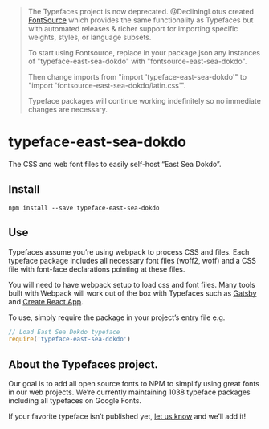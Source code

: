 >The Typefaces project is now deprecated. @DecliningLotus created
[FontSource](https://github.com/fontsource/fontsource) which provides the
same functionality as Typefaces but with automated releases & richer
support for importing specific weights, styles, or language subsets.
>
>To start using Fontsource, replace in your package.json any instances of
"typeface-east-sea-dokdo" with "fontsource-east-sea-dokdo".
>
> Then change imports from "import 'typeface-east-sea-dokdo'" to "import 'fontsource-east-sea-dokdo/latin.css'".
>
>Typeface packages will continue working indefinitely so no immediate
>changes are necessary.

# typeface-east-sea-dokdo

The CSS and web font files to easily self-host “East Sea Dokdo”.

## Install

`npm install --save typeface-east-sea-dokdo`

## Use

Typefaces assume you’re using webpack to process CSS and files. Each typeface
package includes all necessary font files (woff2, woff) and a CSS file with
font-face declarations pointing at these files.

You will need to have webpack setup to load css and font files. Many tools built
with Webpack will work out of the box with Typefaces such as [Gatsby](https://github.com/gatsbyjs/gatsby)
and [Create React App](https://github.com/facebookincubator/create-react-app).

To use, simply require the package in your project’s entry file e.g.

```javascript
// Load East Sea Dokdo typeface
require('typeface-east-sea-dokdo')
```

## About the Typefaces project.

Our goal is to add all open source fonts to NPM to simplify using great fonts in
our web projects. We’re currently maintaining 1038 typeface packages
including all typefaces on Google Fonts.

If your favorite typeface isn’t published yet, [let us know](https://github.com/KyleAMathews/typefaces)
and we’ll add it!
